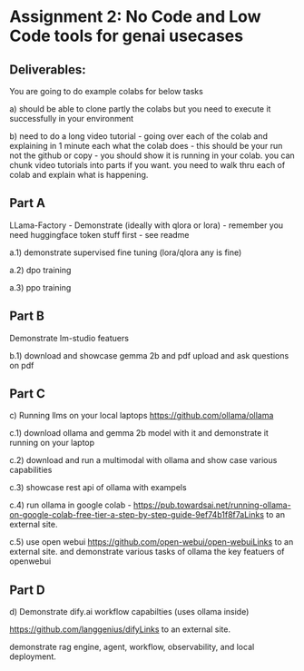 # Assignment 2: No Code and Low Code tools for genai usecases
## Deliverables: 

You are going to do example colabs for below tasks 

a) should be able to clone partly the colabs but you need to execute it successfully in your environment

b) need to do a long video tutorial - going over each of the colab and explaining in 1 minute each what the colab does - this should be your run not the github or copy - you should show it is running in your colab.  you can chunk video tutorials into parts if you want. you need to walk thru each of  colab and explain what is happening.

## Part A
LLama-Factory - Demonstrate (ideally with qlora or lora) - remember you need huggingface token stuff first - see readme 

a.1) demonstrate supervised fine tuning (lora/qlora any is fine)

a.2)  dpo training 

a.3) ppo training

 
## Part B
Demonstrate lm-studio featuers

b.1) download and showcase gemma 2b and pdf upload and ask questions on pdf


## Part C
c) Running llms on your local laptops https://github.com/ollama/ollama

c.1) download ollama and gemma 2b model with it and demonstrate it running on your laptop

c.2) download and run a multimodal with ollama and show case various capabilities

c.3) showcase rest api of ollama with exampels

c.4) run ollama in google colab - https://pub.towardsai.net/running-ollama-on-google-colab-free-tier-a-step-by-step-guide-9ef74b1f8f7aLinks to an external site.

c.5) use open webui https://github.com/open-webui/open-webuiLinks to an external site. and demonstrate various tasks of ollama the key featuers of openwebui

## Part D
d) Demonstrate dify.ai workflow capabilties (uses ollama inside)

https://github.com/langgenius/difyLinks to an external site.

demonstrate rag engine, agent, workflow, observability, and local deployment.

